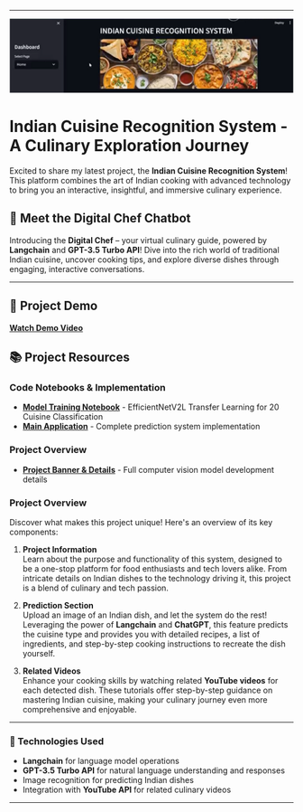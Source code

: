 
---
[![Project Screenshot](https://github.com/LearnCode801/Digital-Chef/blob/main/Indian%20Cuisine%20Recognition%20System%20Image.png)](https://www.linkedin.com/posts/muhammad-talha-806126234_indian-cuisine-recognition-system-a-culinary-activity-7150190049953832960-wJ25?utm_source=share&utm_medium=member_desktop)


# Indian Cuisine Recognition System - A Culinary Exploration Journey

Excited to share my latest project, the **Indian Cuisine Recognition System**! This platform combines the art of Indian cooking with advanced technology to bring you an interactive, insightful, and immersive culinary experience.

## 🌟 Meet the Digital Chef Chatbot
Introducing the **Digital Chef** – your virtual culinary guide, powered by **Langchain** and **GPT-3.5 Turbo API**! Dive into the rich world of traditional Indian cuisine, uncover cooking tips, and explore diverse dishes through engaging, interactive conversations.

---
## 🎥 Project Demo
**[Watch Demo Video](https://lnkd.in/p/dJPZti_G)**

## 📚 Project Resources

### Code Notebooks & Implementation
- **[Model Training Notebook](https://github.com/LearnCode801/Indian-Cuisine-Recognition-System/blob/main/efficientnetv2l-transferlearning-20-cusine.ipynb)** - EfficientNetV2L Transfer Learning for 20 Cuisine Classification
- **[Main Application](https://github.com/LearnCode801/Indian-Cuisine-Recognition-System/blob/main/main.py)** - Complete prediction system implementation

### Project Overview
- **[Project Banner & Details](https://github.com/LearnCode801/Indian-Cuisine-Recognition-System/blob/main/bannar.png)** - Full computer vision model development details

### Project Overview
Discover what makes this project unique! Here's an overview of its key components:

1. **Project Information**  
   Learn about the purpose and functionality of this system, designed to be a one-stop platform for food enthusiasts and tech lovers alike. From intricate details on Indian dishes to the technology driving it, this project is a blend of culinary and tech passion.

2. **Prediction Section**  
   Upload an image of an Indian dish, and let the system do the rest! Leveraging the power of **Langchain** and **ChatGPT**, this feature predicts the cuisine type and provides you with detailed recipes, a list of ingredients, and step-by-step cooking instructions to recreate the dish yourself.

3. **Related Videos**  
   Enhance your cooking skills by watching related **YouTube videos** for each detected dish. These tutorials offer step-by-step guidance on mastering Indian cuisine, making your culinary journey even more comprehensive and enjoyable.

---

### 🔧 Technologies Used
- **Langchain** for language model operations
- **GPT-3.5 Turbo API** for natural language understanding and responses
- Image recognition for predicting Indian dishes
- Integration with **YouTube API** for related culinary videos

---
